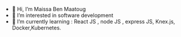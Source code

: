- 👋 Hi, I’m Maissa Ben Maatoug
- 👀 I’m interested in software development 
- 🌱 I’m currently learning : React JS , node JS , express JS, Knex.js, Docker,Kubernetes.
